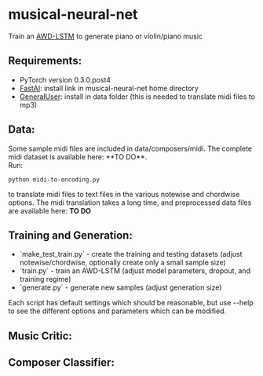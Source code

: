 # musical-neural-net
Train an <a href="https://arxiv.org/pdf/1708.02182.pdf">AWD-LSTM</a> to generate piano or violin/piano music

<h2>Requirements:</h2>
<ul>
<li>PyTorch version 0.3.0.post4</li>
<li><a href="https://github.com/fastai/fastai">FastAI</a>: install link in musical-neural-net home directory</li>
<li><a href="http://schristiancollins.com/generaluser.php">GeneralUser</a>: install in data folder (this is needed to translate midi files to mp3)</li>
</ul>

<h2>Data:</h2>
Some sample midi files are included in data/composers/midi. The complete midi dataset is available here: **TO DO**. <br>
Run:

```
python midi-to-encoding.py
```

to translate midi files to text files in the various notewise and chordwise options. The midi translation takes a long time,
and preprocessed data files are available here: **TO DO**

<h2>Training and Generation:</h2>
<ul>
<li>`make_test_train.py` - create the training and testing datasets (adjust notewise/chordwise, optionally create only a small sample size)</li>
<li>`train.py` - train an AWD-LSTM (adjust model parameters, dropout, and training regime)</li>
<li>`generate.py` - generate new samples (adjust generation size)</li>
</ul>
Each script has default settings which should be reasonable, but use --help to see the different options and parameters which can be modified.
<h2>Music Critic:</h2>
<h2>Composer Classifier:</h2>
